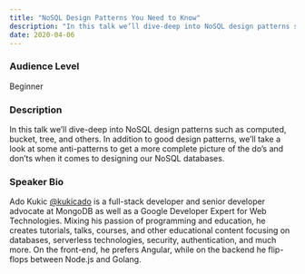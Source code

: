 ```yaml
---
title: "NoSQL Design Patterns You Need to Know"
description: "In this talk we’ll dive-deep into NoSQL design patterns such as computed, bucket, tree, and others"
date: 2020-04-06
---
```

### Audience Level

Beginner

### Description

In this talk we’ll dive-deep into NoSQL design patterns such as computed, bucket, tree, and others. In addition to good design patterns, we’ll take a look at some anti-patterns to get a more complete picture of the do’s and don’ts when it comes to designing our NoSQL databases.

### Speaker Bio
Ado Kukic [@kukicado](https://twitter.com/KukicAdo) is a full-stack developer and senior developer advocate at MongoDB as well as a Google Developer Expert for Web Technologies. 
Mixing his passion of programming and education, he creates tutorials, talks, courses, and other educational content focusing on databases, serverless technologies, security, authentication, and much more. On the front-end, he prefers Angular, while on the backend he flip-flops between Node.js and Golang.